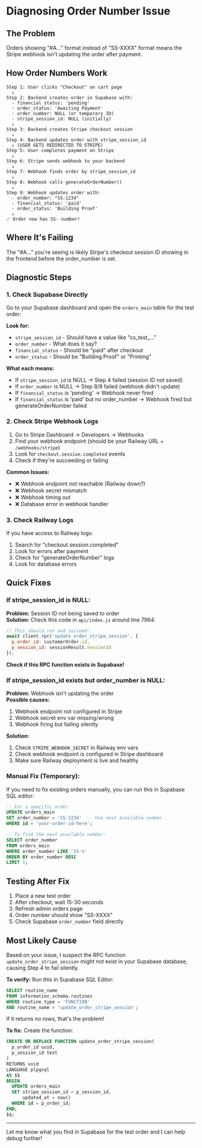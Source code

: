 # Diagnosing Order Number Issue

## The Problem

Orders showing "#A..." format instead of "SS-XXXX" format means the Stripe webhook isn't updating the order after payment.

## How Order Numbers Work

```
Step 1: User clicks "Checkout" on cart page
  ↓
Step 2: Backend creates order in Supabase with:
  - financial_status: 'pending'
  - order_status: 'Awaiting Payment'  
  - order_number: NULL (or temporary ID)
  - stripe_session_id: NULL (initially)
  ↓
Step 3: Backend creates Stripe checkout session
  ↓
Step 4: Backend updates order with stripe_session_id
  ↓ (USER GETS REDIRECTED TO STRIPE)
Step 5: User completes payment on Stripe
  ↓
Step 6: Stripe sends webhook to your backend
  ↓
Step 7: Webhook finds order by stripe_session_id
  ↓
Step 8: Webhook calls generateOrderNumber()
  ↓
Step 9: Webhook updates order with:
  - order_number: "SS-1234"
  - financial_status: 'paid'
  - order_status: 'Building Proof'
  ↓
✅ Order now has SS- number!
```

## Where It's Failing

The "#A..." you're seeing is likely Stripe's checkout session ID showing in the frontend before the order_number is set.

## Diagnostic Steps

### 1. Check Supabase Directly

Go to your Supabase dashboard and open the `orders_main` table for the test order:

**Look for:**
- `stripe_session_id` - Should have a value like "cs_test_..."
- `order_number` - What does it say?
- `financial_status` - Should be "paid" after checkout
- `order_status` - Should be "Building Proof" or "Printing"

**What each means:**
- If `stripe_session_id` is NULL → Step 4 failed (session ID not saved)
- If `order_number` is NULL → Step 8/9 failed (webhook didn't update)
- If `financial_status` is 'pending' → Webhook never fired
- If `financial_status` is 'paid' but no order_number → Webhook fired but generateOrderNumber failed

### 2. Check Stripe Webhook Logs

1. Go to Stripe Dashboard → Developers → Webhooks
2. Find your webhook endpoint (should be your Railway URL + `/webhooks/stripe`)
3. Look for `checkout.session.completed` events
4. Check if they're succeeding or failing

**Common Issues:**
- ❌ Webhook endpoint not reachable (Railway down?)
- ❌ Webhook secret mismatch
- ❌ Webhook timing out
- ❌ Database error in webhook handler

### 3. Check Railway Logs

If you have access to Railway logs:
1. Search for "checkout.session.completed"
2. Look for errors after payment
3. Check for "generateOrderNumber" logs
4. Look for database errors

## Quick Fixes

### If stripe_session_id is NULL:

**Problem:** Session ID not being saved to order  
**Solution:** Check this code in `api/index.js` around line 7964:

```javascript
// This should run and succeed:
await client.rpc('update_order_stripe_session', {
  p_order_id: customerOrder.id,
  p_session_id: sessionResult.sessionId
});
```

**Check if this RPC function exists in Supabase!**

### If stripe_session_id exists but order_number is NULL:

**Problem:** Webhook isn't updating the order  
**Possible causes:**
1. Webhook endpoint not configured in Stripe
2. Webhook secret env var missing/wrong
3. Webhook firing but failing silently

**Solution:** 
1. Check `STRIPE_WEBHOOK_SECRET` in Railway env vars
2. Check webhook endpoint is configured in Stripe dashboard
3. Make sure Railway deployment is live and healthy

### Manual Fix (Temporary):

If you need to fix existing orders manually, you can run this in Supabase SQL editor:

```sql
-- For a specific order
UPDATE orders_main 
SET order_number = 'SS-1234'  -- Use next available number
WHERE id = 'your-order-id-here';

-- To find the next available number:
SELECT order_number 
FROM orders_main 
WHERE order_number LIKE 'SS-%'
ORDER BY order_number DESC 
LIMIT 1;
```

## Testing After Fix

1. Place a new test order
2. After checkout, wait 15-30 seconds
3. Refresh admin orders page
4. Order number should show "SS-XXXX"
5. Check Supabase `order_number` field directly

## Most Likely Cause

Based on your issue, I suspect the RPC function `update_order_stripe_session` might not exist in your Supabase database, causing Step 4 to fail silently.

**To verify:** 
Run this in Supabase SQL Editor:
```sql
SELECT routine_name 
FROM information_schema.routines 
WHERE routine_type = 'FUNCTION' 
AND routine_name = 'update_order_stripe_session';
```

If it returns no rows, that's the problem!

**To fix:** Create the function:
```sql
CREATE OR REPLACE FUNCTION update_order_stripe_session(
  p_order_id uuid,
  p_session_id text
)
RETURNS void
LANGUAGE plpgsql
AS $$
BEGIN
  UPDATE orders_main
  SET stripe_session_id = p_session_id,
      updated_at = now()
  WHERE id = p_order_id;
END;
$$;
```

---

Let me know what you find in Supabase for the test order and I can help debug further!

